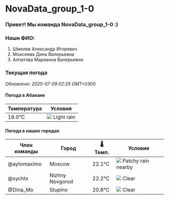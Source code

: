 # NovaData_group_1-0
### Привет! Мы команда NovaData_group_1-0 :)

### Наши ФИО:
1. Шмелев Александр Игоревич
2. Моисеева Дина Валерьевна
3. Алпатова Марианна Валерьевна

### Текущая погода
<!-- WEATHER:START -->
_Обновлено: 2025-07-09 02:25 GMT+0300_

#### Погода в Абакане

| Температура | Условия |
|-------------|----------|
| 18.0°C     | ![](https://cdn.weatherapi.com/weather/64x64/day/296.png) Light rain |

#### Погода в наших городах

| Член команды  | Город               | 🌡️ Темп.  | Условия          |
|---------------|---------------------|-----------|--------------------|
| @aytomaximo    | Moscow              |   22.1°C | ![](https://cdn.weatherapi.com/weather/64x64/night/176.png) Patchy rain nearby |
| @sychtx        | Nizhny Novgorod     |   22.2°C | ![](https://cdn.weatherapi.com/weather/64x64/night/113.png) Clear        |
| @Dina_Mo       | Stupino             |   20.8°C | ![](https://cdn.weatherapi.com/weather/64x64/night/113.png) Clear        |

<!-- WEATHER:END -->
